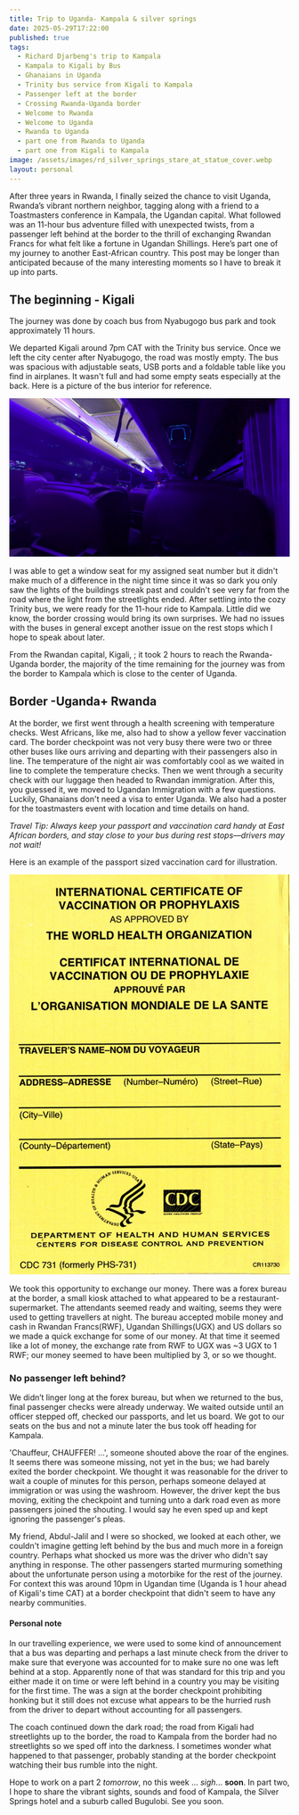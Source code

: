 ```yaml
---
title: Trip to Uganda- Kampala & silver springs
date: 2025-05-29T17:22:00
published: true
tags:
  - Richard Djarbeng's trip to Kampala
  - Kampala to Kigali by Bus
  - Ghanaians in Uganda
  - Trinity bus service from Kigali to Kampala
  - Passenger left at the border
  - Crossing Rwanda-Uganda border
  - Welcome to Rwanda
  - Welcome to Uganda
  - Rwanda to Uganda
  - part one from Rwanda to Uganda
  - part one from Kigali to Kampala
image: /assets/images/rd_silver_springs_stare_at_statue_cover.webp
layout: personal
---
```

After three years in Rwanda, I finally seized the chance to visit Uganda, Rwanda’s vibrant northern neighbor, tagging along with a friend to a Toastmasters conference in Kampala, the Ugandan capital. What followed was an 11-hour bus adventure filled with unexpected twists, from a passenger left behind at the border to the thrill of exchanging Rwandan Francs for what felt like a fortune in Ugandan Shillings. Here’s part one of my journey to another East-African country. This post may be longer than anticipated because of the many interesting moments so I have to break it up into parts.  

## The beginning - Kigali

The journey was done by coach bus from Nyabugogo bus park and took approximately 11 hours. 

 We departed Kigali around 7pm CAT with the Trinity bus service. Once we left the city center after Nyabugogo, the road was mostly empty. The bus was spacious with adjustable seats, USB ports and a foldable table like you find in airplanes. It wasn't full and had some empty seats especially at the back.  Here is a picture of the bus interior for reference.

![Inside the Trinity bus on the journey from Kigali to Kampala](/assets/images/20250529-213008.png "Trinity bus on the journey from Kigali to Kampala")

I was able to get a window seat for my assigned seat number but it didn't make much of a difference in the night time since it was so dark you only saw the lights of the buildings streak past and couldn't see very far from the road where the light from the streetlights ended. After settling into the cozy Trinity bus, we were ready for the 11-hour ride to Kampala. Little did we know, the border crossing would bring its own surprises. We had no issues with the buses in general except another issue on the rest stops which I hope to speak about later.

From the Rwandan capital, Kigali, ; it took 2 hours to reach the Rwanda-Uganda border, the majority of the time remaining for the journey  was from the border to Kampala which is close to the center of Uganda.

## Border -Uganda+ Rwanda

At the border, we first went through a health screening with temperature checks. West Africans, like me, also had to show a yellow fever vaccination card. The border checkpoint was not very busy there were two or three other buses like ours arriving and departing with their passengers also in line. The temperature of the night air was comfortably cool as we waited in line to complete the temperature checks. Then we went through a security check with our luggage then headed to Rwandan immigration. After this, you guessed it, we moved to Ugandan Immigration with a few questions. Luckily, Ghanaians don't need a visa to enter Uganda. We also had a poster for the toastmasters event with location and time details on hand.

_Travel Tip: Always keep your passport and vaccination card handy at East African borders, and stay close to your bus during rest stops—drivers may not wait!_

Here is an example of the passport sized vaccination card for illustration.

![International Certificate of Vaccination or Prophylaxis as Approved by the World Health Organization (Package of 25) - U.S. Government Bookstore](/assets/images/017-001-00566-5_0.jpg "International Certificate of Vaccination or Prophylaxis as Approved by the World Health Organization (Package of 25) - U.S. Government Bookstore")

We took this opportunity to exchange our money. There was a forex bureau at the border, a small kiosk attached to what appeared to be a restaurant-supermarket. The attendants seemed ready and waiting, seems they were used to getting travellers at night. The bureau accepted mobile money and cash in Rwandan Francs(RWF),  Ugandan Shillings(UGX) and US dollars so we made a quick exchange for some of our money. At that time it seemed like a lot of money, the exchange rate from RWF to UGX was \~3 UGX to 1 RWF; our money seemed to have been multiplied by 3, or so we thought.

### No passenger left behind?

We didn’t linger long at the forex bureau, but when we returned to the bus, final passenger checks were already underway. We waited outside until an officer stepped off, checked our passports, and let us board. We got to our seats on the bus and not a minute later the bus took off heading for Kampala. 

'Chauffeur, CHAUFFER! ...', someone shouted above the roar of the engines. It seems there was someone missing, not yet in the bus; we had barely exited the border checkpoint.  We thought it was reasonable for the driver to wait a couple of minutes for this person, perhaps someone delayed at immigration or was using the washroom. 
However, the driver kept the bus moving, exiting the checkpoint and turning unto a dark road even as more passengers joined the shouting. I would say he even sped up and kept ignoring the passenger's pleas.

My friend, Abdul-Jalil and I were so shocked, we looked at each other, we couldn't imagine getting left behind by the bus and much more in a foreign country.  Perhaps what shocked us more was the driver who didn't say anything in response.
The other passengers started murmuring something about the unfortunate person using a motorbike for the rest of the journey. For context this was around 10pm in Ugandan time (Uganda is 1 hour ahead of Kigali's time CAT) at a border checkpoint that didn't seem to have any nearby communities.  

#### Personal note

In our travelling experience, we were used to some kind of announcement that a bus was departing and perhaps a last minute check from the driver to make sure that everyone was accounted for to make sure no one was left behind at a stop.  Apparently none of that was standard for this trip and you either made it on time or were left behind in a country you may be visiting for the first time.  The was a sign at the border checkpoint prohibiting honking but it still does not excuse what appears to be the hurried rush from the driver to depart without accounting for all passengers.

The coach continued down the dark road; the road from Kigali had  streetlights up to the border, the road to Kampala from the border had no streetlights so we sped off into the darkness. I sometimes wonder what happened to that passenger, probably standing at the border checkpoint watching their bus rumble into the night.

Hope to work on a part 2 _tomorrow_, no this week ... _sigh_... **soon**. In part two, I hope to share the vibrant sights, sounds and food of Kampala, the Silver Springs hotel and a suburb called Bugulobi. See you soon.
